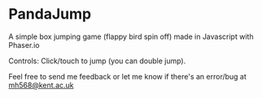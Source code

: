PandaJump
=========

A simple box jumping game (flappy bird spin off) made in Javascript with Phaser.io

Controls: Click/touch to jump (you can double jump).

Feel free to send me feedback or let me know if there's an error/bug at mh568@kent.ac.uk
